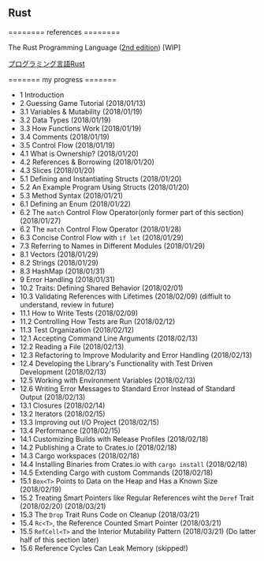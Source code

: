 ## Rust

======== references ========

The Rust Programming Language ([2nd edition](https://doc.rust-lang.org/book/second-edition/)) [WIP]

[プログラミング言語Rust](https://rust-lang-ja.github.io/the-rust-programming-language-ja/1.6/book/)

======= my progress =======

- 1 Introduction
- 2 Guessing Game Tutorial (2018/01/13)
- 3.1 Variables & Mutability (2018/01/19)
- 3.2 Data Types (2018/01/19)
- 3.3 How Functions Work (2018/01/19)
- 3.4 Comments (2018/01/19)
- 3.5 Control Flow (2018/01/19)
- 4.1 What is Ownership? (2018/01/20)
- 4.2 References & Borrowing (2018/01/20)
- 4.3 Slices (2018/01/20)
- 5.1 Defining and Instantiating Structs (2018/01/20)
- 5.2 An Example Program Using Structs (2018/01/20)
- 5.3 Method Syntax (2018/01/21)
- 6.1 Defining an Enum (2018/01/22)
- 6.2 The `match` Control Flow Operator(only former part of this section) (2018/01/27)
- 6.2 The `match` Control Flow Operator (2018/01/28)
- 6.3 Concise Control Flow with `if let` (2018/01/29)
- 7.3 Referring to Names in Different Modules (2018/01/29)
- 8.1 Vectors (2018/01/29)
- 8.2 Strings (2018/01/29)
- 8.3 HashMap (2018/01/31)
- 9 Error Handling (2018/01/31)
- 10.2 Traits: Defining Shared Behavior (2018/02/01)
- 10.3 Validating References with Lifetimes (2018/02/09) (diffiult to understand, review in future)
- 11.1 How to Write Tests (2018/02/09)
- 11.2 Controlling How Tests are Run (2018/02/12)
- 11.3 Test Organization (2018/02/12)
- 12.1 Accepting Command Line Arguments (2018/02/13)
- 12.2 Reading a File (2018/02/13)
- 12.3 Refactoring to Improve Modularity and Error Handling (2018/02/13)
- 12.4 Developing the Library's Functionality with Test Driven Development (2018/02/13)
- 12.5 Working with Environment Variables (2018/02/13)
- 12.6 Writing Error Messages to Standard Error Instead of Standard Output (2018/02/13)
- 13.1 Closures (2018/02/14)
- 13.2 Iterators (2018/02/15)
- 13.3 Improving out I/O Project (2018/02/15)
- 13.4 Performance (2018/02/15)
- 14.1 Customizing Builds with Release Profiles (2018/02/18)
- 14.2 Publishing a Crate to Crates.io (2018/02/18)
- 14.3 Cargo workspaces (2018/02/18)
- 14.4 Installing Binaries from Crates.io with `cargo install` (2018/02/18)
- 14.5 Extending Cargo with custom Commands (2018/02/18)
- 15.1 `Box<T>` Points to Data on the Heap and Has a Known Size (2018/02/19)
- 15.2 Treating Smart Pointers like Regular References wiht the `Deref` Trait (2018/02/20) (2018/03/21)
- 15.3 The `Drop` Trait Runs Code on Cleanup (2018/03/21)
- 15.4 `Rc<T>`, the Reference Counted Smart Pointer (2018/03/21)
- 15.5 `RefCell<T>` and the Interior Mutability Pattern (2018/03/21) (Do latter half of this section later)
- 15.6 Reference Cycles Can Leak Memory (skipped!)

